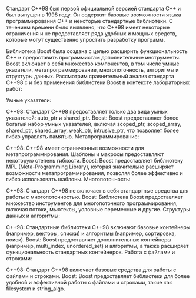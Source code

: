 Стандарт C++98 был первой официальной версией стандарта C++ и был выпущен в 1998 году. Он содержит базовые возможности языка 
программирования C++ и некоторые стандартные библиотеки. С течением времени было выявлено, что C++98 имеет некоторые ограничения и
не предоставляет ряда удобных и мощных средств, которые могут существенно упростить разработку программ.

Библиотека Boost была создана с целью расширить функциональность C++ и предоставить программистам дополнительные инструменты. Boost 
включает в себя множество компонентов, в том числе умные указатели, метапрограммирование, многопоточность, алгоритмы и структуры данных. 
Рассмотрим сравнительный анализ стандарта C++98 с и без применения библиотеки Boost в контексте лабораторных работ:

Умные указатели:

C++98: Стандарт C++98 предоставляет только два вида умных указателей: auto_ptr и shared_ptr.
Boost: Boost предоставляет более богатый набор умных указателей, включая scoped_ptr, scoped_array, shared_ptr, shared_array, weak_ptr, 
intrusive_ptr, что позволяет более гибко управлять памятью.
Метапрограммирование:

C++98: C++98 имеет ограниченные возможности для метапрограммирования. Шаблоны и макросы предоставляют некоторую степень гибкости.
Boost: Boost предоставляет библиотеку MPL (Meta-Programming Library), которая значительно расширяет возможности метапрограммирования,
позволяя более эффективно и гибко использовать шаблоны.
Многопоточность:

C++98: Стандарт C++98 не включает в себя стандартные средства для работы с многопоточностью.
Boost: Библиотека Boost предоставляет множество инструментов для многопоточного программирования, включая потоки, мьютексы, условные 
переменные и другие.
Структуры данных и алгоритмы:

C++98: Стандартные библиотеки C++98 включают базовые контейнеры (например, векторы, списки) и алгоритмы (например, сортировка, поиск).
Boost: Boost предоставляет дополнительные контейнеры (например, multi_index, unordered_set) и алгоритмы, а также расширяет функциональность 
стандартных контейнеров.
Работа с файлами и строками:

C++98: Стандарт C++98 включает базовые средства для работы с файлами и строками.
Boost: Boost предоставляет библиотеки для более удобной и эффективной работы с файлами и строками, такие как filesystem и string_algo.
